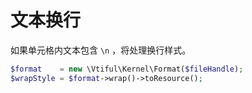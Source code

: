 # 文本换行

如果单元格内文本包含 `\n` ，将处理换行样式。

```php
$format    = new \Vtiful\Kernel\Format($fileHandle);
$wrapStyle = $format->wrap()->toResource();
```



